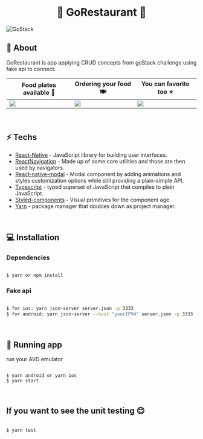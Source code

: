 <h1 align="center">
🥘 GoRestaurant 🥘
</h1>

<img alt="GoStack" src="https://storage.googleapis.com/golden-wind/bootcamp-gostack/header-desafios-new.png" />

<br />

## 📕 About

GoRestaurant is app applying CRUD concepts from goStack challenge using fake api to connect.

Food plates available 🥙 | Ordering your food 🍽 | You can favorite too ⭐
------------ | ------------- | -------------
<img src="https://media.giphy.com/media/hrdPxoQh3bHSCZv5vi/giphy.gif"> | <img src="https://media.giphy.com/media/kgD0jBIAiRbeJiVnDQ/giphy.gif"> | <img src="https://media.giphy.com/media/f41wUi5fY5xsTL7zq4/giphy.gif">

<br />

## ⚡ Techs

* [React-Native] - JavaScript library for building user interfaces.
* [ReactNavigation] - Made up of some core utilities and those are then used by navigators. 
* [React-native-modal] - Modal component by adding animations and styles customization options while still providing a plain-simple API.
* [Typescript] - typed superset of JavaScript that compiles to plain JavaScript.
* [Styled-components] - Visual primitives for the component age.
* [Yarn] - package manager that doubles down as project manager.

<br />

## 💻 Installation

### Dependencies

```sh

$ yarn or npm install

```

### Fake api

```sh

$ for ios: yarn json-server server.json -p 3333
$ for android: yarn json-server --host "yourIPV4" server.json -p 3333 -w

```

<br />

## 🚀 Running app
run your AVD emulator

```

$ yarn android or yarn ios
$ yarn start

```

<br />

## If you want to see the unit testing 😊

```sh

$ yarn test

```



[React-Native]: <https://reactnative.dev/>
[reactNavigation]: <https://reactnavigation.org/>
[React-native-modal]: <https://github.com/react-native-community/react-native-modal>
[axios]: <https://www.npmjs.com/package/axios>
[typescript]: <https://www.typescriptlang.org/>
[styled-components]: <npmjs.com/package/styled-components>
[Yarn]: <https://yarnpkg.com/>
